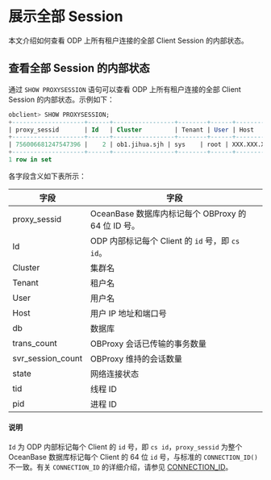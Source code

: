 # 展示全部 Session

本文介绍如何查看 ODP 上所有租户连接的全部 Client Session 的内部状态。

## 查看全部 Session 的内部状态

通过 `SHOW PROXYSESSION` 语句可以查看 ODP 上所有租户连接的全部 Client Session 的内部状态。示例如下：

```sql
obclient> SHOW PROXYSESSION;
+--------------------+------+-----------------+--------+------+-----------------------+------+-------------+-------------------+-------------------+---------+---------+
| proxy_sessid       | Id   | Cluster         | Tenant | User | Host                  | db   | trans_count | svr_session_count | state             | tid     | pid     |
+--------------------+------+-----------------+--------+------+-----------------------+------+-------------+-------------------+-------------------+---------+---------+
| 756006681247547396 |    2 | ob1.jihua.sjh | sys    | root | XXX.XXX.XXX.XXX:22540 | NULL |           0 |                 1 | MCS_ACTIVE_READER | 2230520 | 2230520 |
+--------------------+------+-----------------+--------+------+-----------------------+------+-------------+-------------------+-------------------+---------+---------+
1 row in set
```

各字段含义如下表所示：

|        字段         |                   字段                   |
|-------------------|----------------------------------------|
| proxy_sessid      | OceanBase 数据库内标记每个 OBProxy 的 64 位 ID 号。 |
| Id                | ODP 内部标记每个 Client 的 `id` 号，即 `cs id`。   |
| Cluster           | 集群名                                    |
| Tenant            | 租户名                                    |
| User              | 用户名                                    |
| Host              | 用户 IP 地址和端口号                           |
| db                | 数据库                                    |
| trans_count       | OBProxy 会话已传输的事务数量                     |
| svr_session_count | OBProxy 维持的会话数量                        |
| state             | 网络连接状态                                 |
| tid               | 线程 ID                                  |
| pid               | 进程 ID                                  |

  <main id="notice" type='explain'>
    <h4>说明</h4>
    <p><code>Id</code> 为 ODP 内部标记每个 Client 的 <code>id</code> 号，即 <code>cs id</code>，<code>proxy_sessid</code> 为整个 OceanBase 数据库标记每个 Client 的 64 位 <code>id</code> 号，与标准的 <code>CONNECTION_ID()</code> 不一致。有关 <code>CONNECTION_ID</code> 的详细介绍，请参见 <a href="../../../../7.reference/4.development-reference/1.sql-syntax/2.common-tenant-of-mysql-mode/4.functions-of-mysql-mode/6.information-functions-of-mysql-mode/5.connection-id-of-mysql-mode.md">CONNECTION_ID</a>。</p>
  </main>
